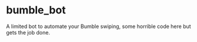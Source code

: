 # bumble_bot
A limited bot to automate your Bumble swiping, some horrible code here but gets the job done.
